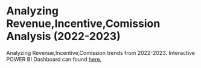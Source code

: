 # Analyzing Revenue,Incentive,Comission Analysis (2022-2023)
Analyzing Revenue,Incentive,Comission trends from 2022-2023. Interactive POWER BI Dashboard can found [here.](https://app.powerbi.com/view?r=eyJrIjoiZWJlOWMwOTctNzgxYi00MDYzLTk0ZTAtM2JjNzg5MzEwYTNmIiwidCI6ImZhOTlhNzFkLTU5OTgtNDdlNS1iYjE0LWFiZThlYzY1MTI5NyIsImMiOjEwfQ%3D%3D&pageName=ReportSectiond311ae8addd8046e0259)


